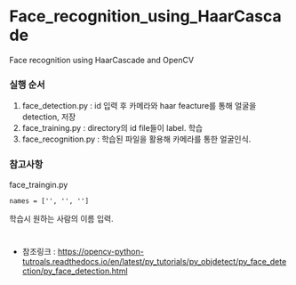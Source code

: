 # Face_recognition_using_HaarCascade
Face recognition using HaarCascade and OpenCV


### 실행 순서
1. face_detection.py : id 입력 후 카메라와 haar feacture를 통해 얼굴을 detection, 저장  
2. face_training.py : directory의 id file들이 label. 학습  
3. face_recognition.py : 학습된 파일을 활용해 카메라를 통한 얼굴인식.  


### 참고사항  
face_traingin.py  
~~~   
names = ['', '', '']   
~~~
학습시 원하는 사람의 이름 입력.  
#


* 참조링크 : <https://opencv-python-tutroals.readthedocs.io/en/latest/py_tutorials/py_objdetect/py_face_detection/py_face_detection.html>
